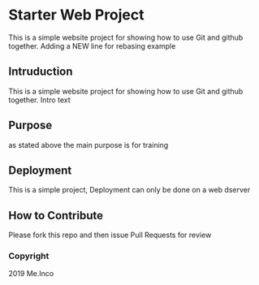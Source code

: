# Starter Web Project
This is a simple website project for showing how to use Git and github together. Adding a NEW line for rebasing example

## Intruduction
This is a simple website project for showing how to use Git and github together. Intro text

## Purpose

as stated above the main purpose is for training

## Deployment
This is a simple project, Deployment can only be done on a web dserver

## How to Contribute
Please fork this repo and then issue Pull Requests for review

### Copyright

2019 Me.Inco